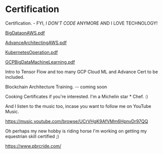 # Certification
Certification. - FYI, *I DON'T CODE* ANYMORE AND I LOVE TECHNOLOGY!



[BigDataonAWS.pdf](https://github.com/ellisme81/Certification/files/7967179/BigDataonAWS.pdf)



[AdvanceArchitectingAWS.pdf](https://github.com/ellisme81/Certification/files/7967213/AdvanceArchitectingAWS.pdf)



[KubernetesOperation.pdf](https://github.com/ellisme81/Certification/files/7967214/KubernetesOperation.pdf)



[GCPBigDataMachineLearning.pdf](https://github.com/ellisme81/Certification/files/7967228/GCPBigDataMachineLearning.pdf)


Intro to Tensor Flow and too many GCP Cloud ML and Advance Cert to be included. 



Blockchain Architecture Training. -- coming soon




Cooking Certificates if you're interested. I'm a Michelin star * Chef. :)



And I listen to the music too, incase you want to follow me on YouTube Music. 

https://music.youtube.com/browse/UCrVHgK9AfVMm6HpnvDr97QQ




Oh perhaps my new hobby is riding horse I'm working on getting my equestrian skill certified ;)

https://www.pbrcride.com/ 






